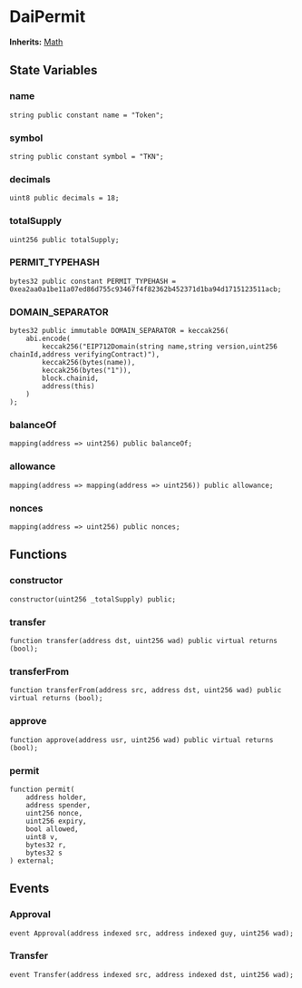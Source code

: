 # DaiPermit
**Inherits:**
[Math](/lib/solady/ext/wake/weird/Bytes32Metadata.sol/contract.Math.md)


## State Variables
### name

```solidity
string public constant name = "Token";
```


### symbol

```solidity
string public constant symbol = "TKN";
```


### decimals

```solidity
uint8 public decimals = 18;
```


### totalSupply

```solidity
uint256 public totalSupply;
```


### PERMIT_TYPEHASH

```solidity
bytes32 public constant PERMIT_TYPEHASH = 0xea2aa0a1be11a07ed86d755c93467f4f82362b452371d1ba94d1715123511acb;
```


### DOMAIN_SEPARATOR

```solidity
bytes32 public immutable DOMAIN_SEPARATOR = keccak256(
    abi.encode(
        keccak256("EIP712Domain(string name,string version,uint256 chainId,address verifyingContract)"),
        keccak256(bytes(name)),
        keccak256(bytes("1")),
        block.chainid,
        address(this)
    )
);
```


### balanceOf

```solidity
mapping(address => uint256) public balanceOf;
```


### allowance

```solidity
mapping(address => mapping(address => uint256)) public allowance;
```


### nonces

```solidity
mapping(address => uint256) public nonces;
```


## Functions
### constructor


```solidity
constructor(uint256 _totalSupply) public;
```

### transfer


```solidity
function transfer(address dst, uint256 wad) public virtual returns (bool);
```

### transferFrom


```solidity
function transferFrom(address src, address dst, uint256 wad) public virtual returns (bool);
```

### approve


```solidity
function approve(address usr, uint256 wad) public virtual returns (bool);
```

### permit


```solidity
function permit(
    address holder,
    address spender,
    uint256 nonce,
    uint256 expiry,
    bool allowed,
    uint8 v,
    bytes32 r,
    bytes32 s
) external;
```

## Events
### Approval

```solidity
event Approval(address indexed src, address indexed guy, uint256 wad);
```

### Transfer

```solidity
event Transfer(address indexed src, address indexed dst, uint256 wad);
```

